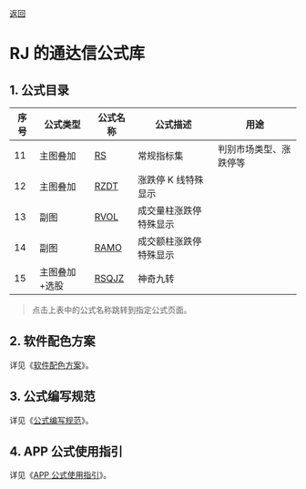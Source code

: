 [返回](../README.md)

# RJ 的通达信公式库

## 1. 公式目录

| 序号 | 公式类型      | 公式名称 | 公式描述   | 用途
|------|---------------|----------|------------|------------------------
|   11 | 主图叠加      | [RS]     | 常规指标集 | 判别市场类型、涨跌停等
|   12 | 主图叠加      | [RZDT]   | 涨跌停 K 线特殊显示
|   13 | 副图          | [RVOL]   | 成交量柱涨跌停特殊显示
|   14 | 副图          | [RAMO]   | 成交额柱涨跌停特殊显示
|   15 | 主图叠加+选股 | [RSQJZ]  | 神奇九转

> 点击上表中的公式名称跳转到指定公式页面。

[RS]: 11-RS-常规指标集.md
[RZDT]: 12-RZDT-涨跌停K线特殊显示.md
[RVOL]: 13-RVOL-成交量柱涨跌停特殊显示.md
[RAMO]: 14-RAMO-成交额柱涨跌停特殊显示.md
[RSQJZ]: 15-RSQJZ-神奇九转.md

## 2. 软件配色方案

详见《[软件配色方案](01-软件配色方案.md)》。

## 3. 公式编写规范

详见《[公式编写规范](02-公式编写规范.md)》。

## 4. APP 公式使用指引

详见《[APP 公式使用指引](03-APP公式使用指引.md)》。